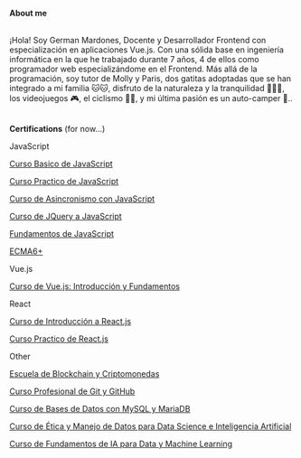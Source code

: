 **About me**
<br><br>

¡Hola! Soy German Mardones, Docente y Desarrollador Frontend con especialización en aplicaciones Vue.js. Con una sólida base en ingeniería informática en la que he trabajado durante 7 años, 4 de ellos como programador web especializándome en el Frontend. Más allá de la programación, soy tutor de Molly y Paris, dos gatitas adoptadas que se han integrado a mi familia 🐱🐱, disfruto de la naturaleza y la tranquilidad 🌳🧘‍♂️, los videojuegos 🎮, el ciclismo 🚴‍♂️, y mi última pasión es un auto-camper 🚐..
<br><br>

**Certifications** (for now…)

JavaScript

[Curso Basico de JavaScript](https://platzi.com/p/GermanSimonG/curso/1814-course/diploma/detalle/)

[Curso Practico de JavaScript](https://platzi.com/p/avanza2022/course/2327-javascript-practico/diploma/detalle/)

[Curso de Asincronismo con JavaScript](https://platzi.com/p/GermanSimonG/course/1789-asincronismo-js/diploma/detalle/)

[Curso de JQuery a JavaScript](https://platzi.com/p/GermanSimonG/curso/1316-course/diploma/detalle/)

[Fundamentos de JavaScript](https://platzi.com/p/GermanSimonG/curso/1339-course/diploma/detalle/)

[ECMA6+](https://platzi.com/p/GermanSimonG/curso/1815-ecmascript-6/diploma/detalle/)

Vue.js

[Curso de Vue.js: Introducción y Fundamentos](https://platzi.com/p/GermanSimonG/curso/2819-vuejs/diploma/detalle/)

React

[Curso de Introducción a React.js](https://platzi.com/p/avanza2022/course/2444-react/diploma/detalle/)

[Curso Practico de React.js](https://platzi.com/p/avanza2022/curso/1651-course/diploma/detalle/)

Other

[Escuela de Blockchain y Criptomonedas](https://platzi.com/p/avanza2022/ruta/39-blockchain-criptomonedas/diploma/detalle/)

[Curso Profesional de Git y GitHub](https://platzi.com/p/GermanSimonG/course/1557-git-github/diploma/detalle/)

[Curso de Bases de Datos con MySQL y MariaDB](https://platzi.com/p/GermanSimonG/curso/4203-mysql-mariadb/diploma/detalle/)

[Curso de Ética y Manejo de Datos para Data Science e Inteligencia Artificial](https://platzi.com/p/GermanSimonG/curso/3156-etica-ia/diploma/detalle/)

[Curso de Fundamentos de IA para Data y Machine Learning](https://platzi.com/p/GermanSimonG/curso/6935-ia-data-ml/diploma/detalle/)
